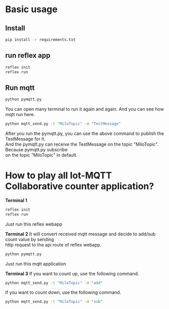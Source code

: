 # Basic usage
## Install
```bash
pip install -r requirements.txt
```

## run reflex app
```bash
reflex init
reflex run
```

## Run mqtt 
```bash
python pymqtt.py
```
You can open many terminal to run it again and again. 
And you can see how mqtt run here.


```bash
python mqtt_send.py -t "MiloTopic" -m "TestMessage"
```
After you run the pymqtt.py, you can use the above command to publish the TestMessage for it.   
And the pymqtt.py can receive the TestMessage on the topic "MiloTopic". Because pymqtt.py subscribe  
on the topic "MiloTopic" in default.   

# How to play all Iot-MQTT Collaborative counter application?

**Terminal 1**
```bash
reflex init
reflex run
```
Just run this reflex webapp 

**Terminal 2**
It will convert received mqtt message and decide to add/sub count value by sending   
http request to the api route of reflex webapp. 
```bash 
python pymqtt.py
```
Just run this mqtt application 

**Terminal 3**
If you want to count up, use the following command. 
```bash
python mqtt_send.py -t "MiloTopic" -m "add"
```
If you want to count down, use the following command.
```bash
python mqtt_send.py -t "MiloTopic" -m "sub"
```